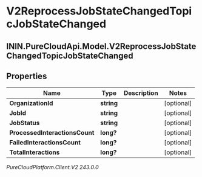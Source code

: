 # V2ReprocessJobStateChangedTopicJobStateChanged

## ININ.PureCloudApi.Model.V2ReprocessJobStateChangedTopicJobStateChanged

## Properties

|Name | Type | Description | Notes|
|------------ | ------------- | ------------- | -------------|
| **OrganizationId** | **string** |  | [optional] |
| **JobId** | **string** |  | [optional] |
| **JobStatus** | **string** |  | [optional] |
| **ProcessedInteractionsCount** | **long?** |  | [optional] |
| **FailedInteractionsCount** | **long?** |  | [optional] |
| **TotalInteractions** | **long?** |  | [optional] |



_PureCloudPlatform.Client.V2 243.0.0_
